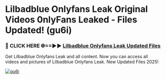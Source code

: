 # Lilbadblue Onlyfans Leak Original Videos 0nlyFans Leaked - Files Updated! (gu6i)

<h3>🔴 CLICK HERE 🌐==►► <a href="https://tinyurl.com/4seja8ks" rel="nofollow">Lilbadblue Onlyfans Leak Updated Files</a></h3>

Get Lilbadblue Onlyfans Leak and all content. Now you can access all videos and pictures of Lilbadblue Onlyfans Leak. New Updated Files 2025!

[![gu6i](https://i.imgur.com/EWjZXRe.gif)](https://tinyurl.com/4seja8ks)
